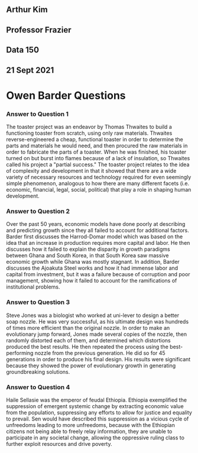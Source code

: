 ## Arthur Kim
## Professor Frazier
## Data 150
## 21 Sept 2021

# Owen Barder Questions

### Answer to Question 1
The toaster project was an endeavor by Thomas Thwaites to build a functioning toaster from scratch, using only raw materials.  Thwaites reverse-engineered a cheap, functional toaster in order to determine the parts and materials he would need, and then procured the raw materials in order to fabricate the parts of a toaster.  When he was finished, his toaster turned on but burst into flames because of a lack of insulation, so Thwaites called his project a "partial success."  The toaster project relates to the idea of complexity and development in that it showed that there are a wide variety of necessary resources and technology required for even seemingly simple phenomenon, analogous to how there are many different facets (i.e. economic, financial, legal, social, political) that play a role in shaping human development.

### Answer to Question 2
Over the past 50 years, economic models have done poorly at describing and predicting growth since they all failed to account for additional factors. Barder first discusses the Harrod-Domar model which was based on the idea that an increase in production requires more capital and labor.  He then discusses how it failed to explain the disparity in growth paradigms between Ghana and South Korea, in that South Korea saw massive economic growth while Ghana was mostly stagnant.  In addition, Barder discusses the Ajoakuta Steel works and how it had immense labor and capital from investment, but it was a failure because of corruption and poor management, showing how it failed to account for the ramifications of institutional problems. 

### Answer to Question 3
Steve Jones was a biologist who worked at uni-lever to design a better soap nozzle.  He was very successful, as his ultimate design was hundreds of times more efficient than the original nozzle.  In order to make an evolutionary jump forward, Jones made several copies of the nozzle, then randomly distorted each of them, and determined which distortions produced the best results.  He then repeated the process using the best-performing nozzle from the previous generation.  He did so for 45 generations in order to produce his final design.  His results were significant because they showed the power of evolutionary growth in generating groundbreaking solutions.

### Answer to Question 4
Haile Sellasie was the emperor of feudal Ethiopia. Ethiopia exemplified the suppression of emergent systemic change by extracting economic value from the population, suppressing any efforts to allow for justice and equality to prevail.  Sen would have described this suppression as a vicious cycle of unfreedoms leading to more unfreedoms, because with the Ethiopian citizens not being able to freely relay information, they are unable to participate in any societal change, allowing the oppressive ruling class to further exploit resources and drive poverty.
